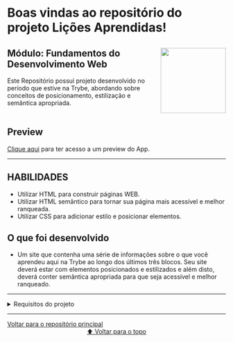 # Boas vindas ao repositório do projeto Lições Aprendidas!

<div align="center">
  <img height="150px" align="right" src="https://theme.zdassets.com/theme_assets/9633455/9814df697eaf49815d7df109110815ff887b3457.png" />
  <div align="left" style="display: inline_block">
    <h2>Módulo: Fundamentos do Desenvolvimento Web</h2>
    <span>
      Este Repositório possuí projeto desenvolvido no período que estive na Trybe, abordando sobre conceitos de posicionamento, estilização e semântica apropriada.
    </span>
  </div>
  <br>
</div>

 
## Preview
<div align="left" style="display: inline_block">
  <a href="https://marlondlacerda-lessons-learned.vercel.app/">Clique aqui</a> para ter acesso a um preview do App.
</div>

---

## HABILIDADES
- Utilizar HTML para construir páginas WEB.
- Utilizar HTML semântico para tornar sua página mais acessível e melhor ranqueada.
- Utilizar CSS para adicionar estilo e posicionar elementos.

## O que foi desenvolvido
-  Um site que contenha uma série de informações sobre o que você aprendeu aqui na Trybe ao longo dos últimos três blocos. Seu site deverá estar com elementos posicionados e estilizados e além disto, deverá conter semântica apropriada para que seja acessível e melhor ranqueado.
---
<details>
    <summary>Requisitos do projeto</summary>

- [x] 1 - Adicione uma cor de fundo específica para a página
- [x] 2 - Adicione uma barra superior com um título
- [x] 3 - Adicione uma imagem na página
- [x] 4 - Adicione uma lista de lições aprendidas à página
- [x] 5 - Crie uma lista de lições que ainda deseja aprender para a página
- [x] 6 - Adicione um rodapé para a página
- [x] 7 - Insira pelo menos um link externo na página
- [x] 8 - Crie um artigo contendo um texto qualquer
- [x] 9 - Crie uma seção contendo um texto qualquer
- [x] 10 - Aplique elementos HTML de acordo com o sentido e propósito de cada um deles
- [x] 11 - Teste a semântica da sua página está aprovada pelo site CodeSniffer
### BÔNUS
- [x] 12 - Adicione uma tabela à página
- [x] 13 - Utilize o Box model
- [x] 14 - Altere atributos relacionados as fontes
- [x] 15 - Posicione o seu artigo e a seção sobre aprendizados um ao lado do outro
</details>

---

<div align="left">
  <a href="https://github.com/marlondlacerda/trybe-projetos">Voltar para o repositório principal</a>
</div>
<div align="center">
  <a href="https://github.com/marlondlacerda/trybe-projetos/edit/main/fundamentals/bloco_3/lessons-learned/README.md">⬆ Voltar para o topo</a>
</div>
